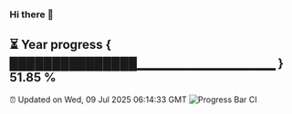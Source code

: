 ### Hi there 👋
⏳ Year progress { ███████████████▁▁▁▁▁▁▁▁▁▁▁▁▁▁▁ } 51.85 %
---
⏰ Updated on Wed, 09 Jul 2025 06:14:33 GMT
![Progress Bar CI](https://github.com/Moyi321/Moyi321/workflows/Progress%20Bar%20CI/badge.svg)
